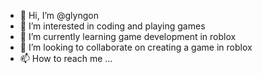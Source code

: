 - 👋 Hi, I’m @glyngon
- 👀 I’m interested in coding and playing games
- 🌱 I’m currently learning game development in roblox
- 💞️ I’m looking to collaborate on creating a game in roblox
- 📫 How to reach me ...

<!---
glyngon/glyngon is a ✨ special ✨ repository because its `README.md` (this file) appears on your GitHub profile.
You can click the Preview link to take a look at your changes.
--->
